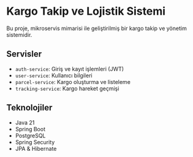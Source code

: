 # Kargo Takip ve Lojistik Sistemi

Bu proje, mikroservis mimarisi ile geliştirilmiş bir kargo takip ve yönetim sistemidir.

## Servisler

- `auth-service`: Giriş ve kayıt işlemleri (JWT)
- `user-service`: Kullanıcı bilgileri
- `parcel-service`: Kargo oluşturma ve listeleme
- `tracking-service`: Kargo hareket geçmişi

## Teknolojiler

- Java 21
- Spring Boot
- PostgreSQL
- Spring Security
- JPA & Hibernate


